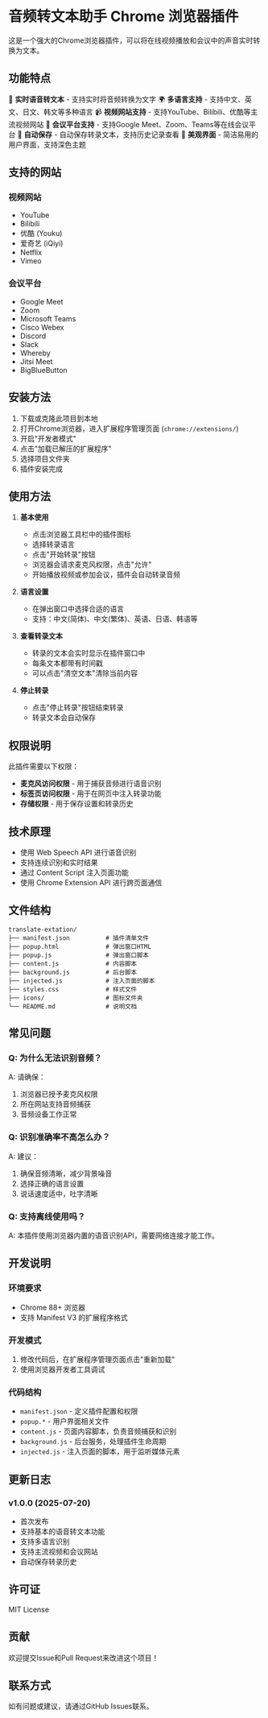 # 音频转文本助手 Chrome 浏览器插件

这是一个强大的Chrome浏览器插件，可以将在线视频播放和会议中的声音实时转换为文本。

## 功能特点

🎵 **实时语音转文本** - 支持实时将音频转换为文字
🌍 **多语言支持** - 支持中文、英文、日文、韩文等多种语言
📹 **视频网站支持** - 支持YouTube、Bilibili、优酷等主流视频网站
💼 **会议平台支持** - 支持Google Meet、Zoom、Teams等在线会议平台
💾 **自动保存** - 自动保存转录文本，支持历史记录查看
🎨 **美观界面** - 简洁易用的用户界面，支持深色主题

## 支持的网站

### 视频网站
- YouTube
- Bilibili
- 优酷 (Youku)
- 爱奇艺 (iQiyi)
- Netflix
- Vimeo

### 会议平台
- Google Meet
- Zoom
- Microsoft Teams
- Cisco Webex
- Discord
- Slack
- Whereby
- Jitsi Meet
- BigBlueButton

## 安装方法

1. 下载或克隆此项目到本地
2. 打开Chrome浏览器，进入扩展程序管理页面 (`chrome://extensions/`)
3. 开启"开发者模式"
4. 点击"加载已解压的扩展程序"
5. 选择项目文件夹
6. 插件安装完成

## 使用方法

1. **基本使用**
   - 点击浏览器工具栏中的插件图标
   - 选择转录语言
   - 点击"开始转录"按钮
   - 浏览器会请求麦克风权限，点击"允许"
   - 开始播放视频或参加会议，插件会自动转录音频

2. **语言设置**
   - 在弹出窗口中选择合适的语言
   - 支持：中文(简体)、中文(繁体)、英语、日语、韩语等

3. **查看转录文本**
   - 转录的文本会实时显示在插件窗口中
   - 每条文本都带有时间戳
   - 可以点击"清空文本"清除当前内容

4. **停止转录**
   - 点击"停止转录"按钮结束转录
   - 转录文本会自动保存

## 权限说明

此插件需要以下权限：

- **麦克风访问权限** - 用于捕获音频进行语音识别
- **标签页访问权限** - 用于在网页中注入转录功能
- **存储权限** - 用于保存设置和转录历史

## 技术原理

- 使用 Web Speech API 进行语音识别
- 支持连续识别和实时结果
- 通过 Content Script 注入页面功能
- 使用 Chrome Extension API 进行跨页面通信

## 文件结构

```
translate-extation/
├── manifest.json          # 插件清单文件
├── popup.html             # 弹出窗口HTML
├── popup.js               # 弹出窗口脚本
├── content.js             # 内容脚本
├── background.js          # 后台脚本
├── injected.js            # 注入页面的脚本
├── styles.css             # 样式文件
├── icons/                 # 图标文件夹
└── README.md              # 说明文档
```

## 常见问题

### Q: 为什么无法识别音频？
A: 请确保：
1. 浏览器已授予麦克风权限
2. 所在网站支持音频捕获
3. 音频设备工作正常

### Q: 识别准确率不高怎么办？
A: 建议：
1. 确保音频清晰，减少背景噪音
2. 选择正确的语言设置
3. 说话速度适中，吐字清晰

### Q: 支持离线使用吗？
A: 本插件使用浏览器内置的语音识别API，需要网络连接才能工作。

## 开发说明

### 环境要求
- Chrome 88+ 浏览器
- 支持 Manifest V3 的扩展程序格式

### 开发模式
1. 修改代码后，在扩展程序管理页面点击"重新加载"
2. 使用浏览器开发者工具调试

### 代码结构
- `manifest.json` - 定义插件配置和权限
- `popup.*` - 用户界面相关文件
- `content.js` - 页面内容脚本，负责音频捕获和识别
- `background.js` - 后台服务，处理插件生命周期
- `injected.js` - 注入页面的脚本，用于监听媒体元素

## 更新日志

### v1.0.0 (2025-07-20)
- 首次发布
- 支持基本的语音转文本功能
- 支持多语言识别
- 支持主流视频和会议网站
- 自动保存转录历史

## 许可证

MIT License

## 贡献

欢迎提交Issue和Pull Request来改进这个项目！

## 联系方式

如有问题或建议，请通过GitHub Issues联系。
